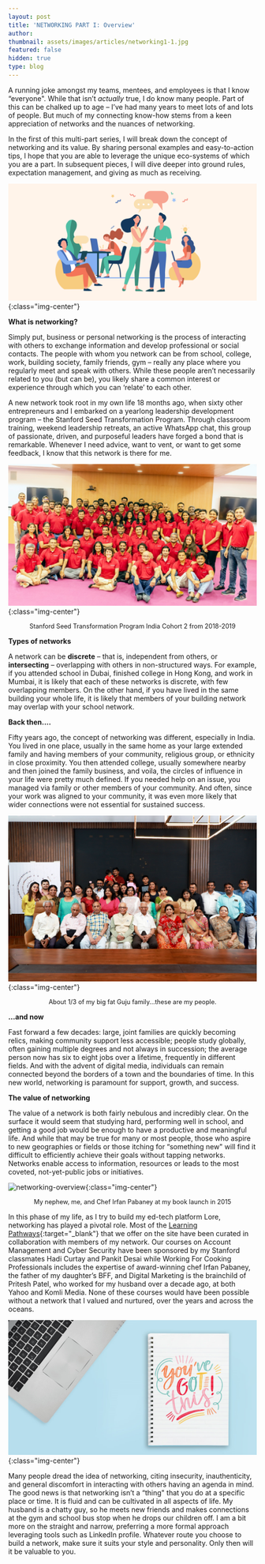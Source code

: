 ```yaml
---
layout: post
title: 'NETWORKING PART I: Overview'
author:
thumbnail: assets/images/articles/networking1-1.jpg
featured: false
hidden: true
type: blog
---
```


A running joke amongst my teams, mentees, and employees is that I know “everyone". While that isn’t _actually_ true, I do know many people. Part of this can be chalked up to age – I’ve had many years to meet lots of and lots of people. But much of my connecting know-how stems from a keen appreciation of networks and the nuances of networking.

In the first of this multi-part series, I will break down the concept of networking and its value. By sharing personal examples and easy-to-action tips, I hope that you are able to leverage the unique eco-systems of which you are a part. In subsequent pieces, I will dive deeper into ground rules, expectation management, and giving as much as receiving.

![networking-overview](/assets/images/articles/networking1-1.jpg){:class="img-center"}

**What is networking?**

Simply put, business or personal networking is the process of interacting with others to exchange information and develop professional or social contacts. The people with whom you network can be from school, college, work, building society, family friends, gym – really any place where you regularly meet and speak with others. While these people aren’t necessarily related to you (but can be), you likely share a common interest or experience through which you can ‘relate’ to each other.

A new network took root in my own life 18 months ago, when sixty other entrepreneurs and I embarked on a yearlong leadership development program – the Stanford Seed Transformation Program. Through classroom training, weekend leadership retreats, an active WhatsApp chat, this group of passionate, driven, and purposeful leaders have forged a bond that is remarkable. Whenever I need advice, want to vent, or want to get some feedback, I know that this network is there for me.

![networking-overview](/assets/images/articles/networking1-2.jpg){:class="img-center"}

<p align="center" style="font-size:0.9em">Stanford Seed Transformation Program India Cohort 2 from 2018-2019</p>

**Types of networks**

A network can be **discrete** – that is, independent from others, or **intersecting** – overlapping with others in non-structured ways. For example, if you attended school in Dubai, finished college in Hong Kong, and work in Mumbai, it is likely that each of these networks is discrete, with few overlapping members. On the other hand, if you have lived in the same building your whole life, it is likely that members of your building network may overlap with your school network.

**Back then....**

Fifty years ago, the concept of networking was different, especially in India. You lived in one place, usually in the same home as your large extended family and having members of your community, religious group, or ethnicity in close proximity. You then attended college, usually somewhere nearby and then joined the family business, and voila, the circles of influence in your life were pretty much defined. If you needed help on an issue, you managed via family or other members of your community. And often, since your work was aligned to your community, it was even more likely that wider connections were not essential for sustained success.

![networking-overview](/assets/images/articles/networking1-3.jpg){:class="img-center"}

<p align="center" style="font-size:0.9em">About 1/3 of my big fat Guju family...these are my people.</p>

**…and now**

Fast forward a few decades: large, joint families are quickly becoming relics, making community support less accessible; people study globally, often gaining multiple degrees and not always in succession; the average person now has six to eight jobs over a lifetime, frequently in different fields. And with the advent of digital media, individuals can remain connected beyond the borders of a town and the boundaries of time. In this new world, networking is paramount for support, growth, and success.

**The value of networking**

The value of a network is both fairly nebulous and incredibly clear. On the surface it would seem that studying hard, performing well in school, and getting a good job would be enough to have a productive and meaningful life. And while that may be true for many or most people, those who aspire to new geographies or fields or those itching for “something new" will find it difficult to efficiently achieve their goals without tapping networks. Networks enable access to information, resources or leads to the most coveted, not-yet-public jobs or initiatives.

![networking-overview](/assets/images/articles/networking1-5.jpg){:class="img-center"}

<p align="center" style="font-size:0.9em">My nephew, me, and Chef Irfan Pabaney at my book launch in 2015</p>

In this phase of my life, as I try to build my ed-tech platform Lore, networking has played a pivotal role. Most of the [Learning Pathways](https://lore.online/learning-path/list){:target="\_blank"} that we offer on the site have been curated in collaboration with members of my network. Our courses on Account Management and Cyber Security have been sponsored by my Stanford classmates Hadi Curtay and Pankit Desai while Working For Cooking Professionals includes the expertise of award-winning chef Irfan Pabaney, the father of my daughter’s BFF, and Digital Marketing is the brainchild of Pritesh Patel, who worked for my husband over a decade ago, at both Yahoo and Komli Media. None of these courses would have been possible without a network that I valued and nurtured, over the years and across the oceans.

![networking-overview](/assets/images/articles/networking1-4.jpg){:class="img-center"}

Many people dread the idea of networking, citing insecurity, inauthenticity, and general discomfort in interacting with others having an agenda in mind. The good news is that networking isn’t a “thing" that you do at a specific place or time. It is fluid and can be cultivated in all aspects of life. My husband is a chatty guy, so he meets new friends and makes connections at the gym and school bus stop when he drops our children off. I am a bit more on the straight and narrow, preferring a more formal approach leveraging tools such as LinkedIn profile. Whatever route you choose to build a network, make sure it suits your style and personality. Only then will it be valuable to you.
